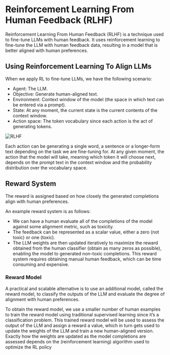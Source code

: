 # Reinforcement Learning From Human Feedback (RLHF)

Reinforcement Learning From Human Feedback (RLHF) is a technique used to
fine-tune LLMs with human feedback. It uses reinforcement learning to fine-tune
the LLM with human feedback data, resulting in a model that is better aligned
with human preferences.

## Using Reinforcement Learning To Align LLMs

When we apply RL to fine-tune LLMs, we have the following scenario:

* Agent: The LLM.
* Objective: Generate human-aligned text.
* Environment: Context window of the model (the space in which text
can be entered via a prompt).
* State: At any moment, the current state is the current contents of the
context window.
* Action space: The token vocabulary since each action is the act of
generating tokens.

![RLHF](rlhf.png)

Each action can be generating a single word, a sentence or a longer-form text
depending on the task we are fine-tuning for. At any given moment, the action
that the model will take, meaning which token it will choose next, depends on
the prompt text in the context window and the probability distribution over the
vocabulary space.

## Reward System

The reward is assigned based on how closely the generated completions align
with human preferences.

An example reward system is as follows:

* We can have a human evaluate all of the completions of the model against
some alignment metric, such as toxicity.
* The feedback can be represented as a scalar value, either a zero (not toxic)
or one (toxic).
* The LLM weights are then updated iteratively to maximize the reward
obtained from the human classifier (obtain as many zeros as possible),
enabling the model to generated non-toxic completions.
This reward system requires obtaining manual human feedback, which can be
time consuming and expensive.

### Reward Model

A practical and scalable alternative is to use an additional model, called the
reward model, to classify the outputs of the LLM and evaluate the degree of
alignment with human preferences.

To obtain the reward model, we use a smaller number of human examples to train
the reward model using traditional supervised learning since it’s a classification
problem.
This trained reward model will be used to assess the output of the LLM and
assign a reward a value, which in turn gets used to update the weights of the
LLM and train a new human-aligned version.
Exactly how the weights are updated as the model completions are assessed
depends on the (reinforcement learning) algorithm used to optimize the RL
policy
